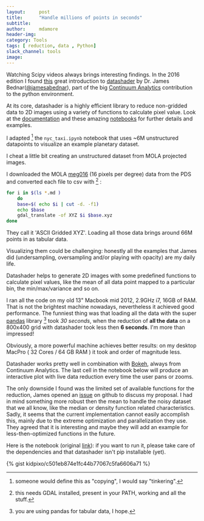 ```yaml
---
layout:     post
title:      "Handle millions of points in seconds"
subtitle:   
author:     mdamore
header-img:
category: Tools
tags: [ reduction, data , Python]
slack_channel: tools
image:
---
```


Watching Scipy videos always brings interesting findings.
In the 2016 edition I found [this](https://www.youtube.com/watch?v=6m3CFbKmK_c) great introduction to [datashader](https://github.com/bokeh/datashader/) by Dr. James Bednar([@jamesabednar](https://twitter.com/jamesabednar)), part of the big [Continuum Analytics](https://www.continuum.io) contribution to the python environment.

At its core, datashader is a highly efficient library to reduce non-gridded data to 2D images using a variety of functions to calculate pixel value.
Look at the [documentation](http://datashader.readthedocs.io) and these amazing [notebooks](https://github.com/bokeh/datashader/tree/master/examples) for further details and examples. 

I adapted [^adapt] the `nyc_taxi.ipynb` notebook that uses ~6M unstructured datapoints to visualize an example planetary dataset.

[^adapt]: someone would define this as "copying", I would say "tinkering".

I cheat a little bit creating an unstructured dataset from MOLA projected images.

I downloaded the MOLA [meg016](http://pds-geosciences.wustl.edu/missions/mgs/megdr.html) (16 pixels per degree) data from the PDS and converted each file to csv with [^gdal] : 

[^gdal]: this needs GDAL installed, present in your PATH, working and all the stuff.

```sh
for i in $(ls *.md )
    do
    base=$( echo $i | cut -d. -f1)
    echo $base
    gdal_translate -of XYZ $i $base.xyz
done
```

They call it 'ASCII Gridded XYZ'. Loading all those data brings around 66M points in as tabular data.

Visualizing them could be challenging: honestly all the examples that James did (undersampling, oversampling and/or playing with opacity) are my daily life.

Datashader helps to generate 2D images with some predefined functions to calculate pixel values, like the mean of all data point mapped to a particular bin, the min/max/variance and so on.

I ran all the code on my old 13" Macbook mid 2012, 2.9GHz i7, 16GB of RAM.
That is not the brightest machine nowadays, nevertheless it achieved good performance. 
The funniest thing was that loading all the data with the super [pandas](http://pandas.pydata.org) library [^pandas] took _30 seconds_, when the reduction of **all the data** on a 800x400 grid with datashader took less then __6 seconds__.
I'm more than impressed!

[^pandas]: you are using pandas for tabular data, I hope.

Obviously, a more powerful machine achieves better results: on my desktop MacPro ( 32 Cores / 64 GB RAM ) it took and order of magnitude less.

Datashader works pretty well in combination with [Bokeh](http://bokeh.pydata.org), always from Continuum Analytics.
The last cell in the notebook below will produce an interactive plot with live data reduction every time the user pans or zooms.

The only downside I found was the limited set of available functions for the reduction, James opened an [issue](https://github.com/bokeh/datashader/issues/245) on github to discuss my proposal. 
I had in mind something more robust then the mean to handle the noisy dataset that we all know, like the median or density function related characteristics.
Sadly, it seems that the current implementation cannot easily accomplish this, mainly due to the extreme optimization and parallelization they use.
They agreed that it is interesting and maybe they will add an example for less-then-optimized functions in the future.

Here is the notebook (original [link](https://gist.github.com/kidpixo/c501eb874e1fc44b77067c5fa6606a71)): if you want to run it, please take care of the dependencies and that datashader isn't pip installable (yet).

{% gist kidpixo/c501eb874e1fc44b77067c5fa6606a71 %}
